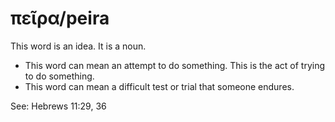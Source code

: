 # πεῖρα/peira
This word is an idea. It is a noun.
* This word can mean an attempt to do something. This is the act of trying to do something.
* This word can mean a difficult test or trial that someone endures.

See: Hebrews 11:29, 36
